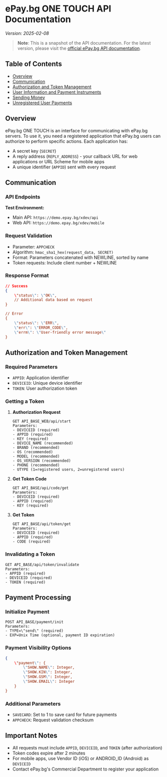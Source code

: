# ePay.bg ONE TOUCH API Documentation
*Version: 2025-02-08*

> **Note**: This is a snapshot of the API documentation. For the latest version, please visit the [official ePay.bg API documentation](https://www.epay.bg/v3main/front?p=api#api_start).

## Table of Contents
- [Overview](#overview)
- [Communication](#communication)
- [Authorization and Token Management](#authorization-and-token-management)
- [User Information and Payment Instruments](#user-information-and-payment-instruments)
- [Sending Money](#sending-money)
- [Unregistered User Payments](#unregistered-user-payments)

## Overview

ePay.bg ONE TOUCH is an interface for communicating with ePay.bg servers. To use it, you need a registered application that ePay.bg users can authorize to perform specific actions. Each application has:

- A secret key (`SECRET`)
- A reply address (`REPLY_ADDRESS`) - your callback URL for web applications or URL Scheme for mobile apps
- A unique identifier (`APPID`) sent with every request

## Communication

### API Endpoints
**Test Environment:**
- Main API: `https://demo.epay.bg/xdev/api`
- Web API: `https://demo.epay.bg/xdev/mobile`

### Request Validation
- Parameter: `APPCHECK`
- Algorithm: `hmac_sha1_hex(request_data, SECRET)`
- Format: Parameters concatenated with NEWLINE, sorted by name
- Token requests: Include client number + NEWLINE

### Response Format
```json
// Success
{
    \"status\": \"OK\",
    // Additional data based on request
}

// Error
{
    \"status\": \"ERR\",
    \"err\": \"ERROR_CODE\",
    \"errm\": \"User-friendly error message\"
}
```

## Authorization and Token Management

### Required Parameters
- `APPID`: Application identifier
- `DEVICEID`: Unique device identifier
- `TOKEN`: User authorization token

### Getting a Token

1. **Authorization Request**
   ```
   GET API_BASE_WEB/api/start
   Parameters:
   - DEVICEID (required)
   - APPID (required)
   - KEY (required)
   - DEVICE_NAME (recommended)
   - BRAND (recommended)
   - OS (recommended)
   - MODEL (recommended)
   - OS_VERSION (recommended)
   - PHONE (recommended)
   - UTYPE (1=registered users, 2=unregistered users)
   ```

2. **Get Token Code**
   ```
   GET API_BASE/api/code/get
   Parameters:
   - DEVICEID (required)
   - APPID (required)
   - KEY (required)
   ```

3. **Get Token**
   ```
   GET API_BASE/api/token/get
   Parameters:
   - DEVICEID (required)
   - APPID (required)
   - CODE (required)
   ```

### Invalidating a Token
```
GET API_BASE/api/token/invalidate
Parameters:
- APPID (required)
- DEVICEID (required)
- TOKEN (required)
```

## Payment Processing

### Initialize Payment
```
POST API_BASE/payment/init
Parameters:
- TYPE=\"send\" (required)
- EXP=Unix Time (optional, payment ID expiration)
```

### Payment Visibility Options
```json
{
    \"payment\": {
        \"SHOW.NAME\": Integer,
        \"SHOW.KIN\": Integer,
        \"SHOW.GSM\": Integer,
        \"SHOW.EMAIL\": Integer
    }
}
```

### Additional Parameters
- `SAVECARD`: Set to 1 to save card for future payments
- `APPCHECK`: Request validation checksum

## Important Notes
- All requests must include `APPID`, `DEVICEID`, and `TOKEN` (after authorization)
- Token codes expire after 2 minutes
- For mobile apps, use Vendor ID (iOS) or ANDROID_ID (Android) as `DEVICEID`
- Contact ePay.bg's Commercial Department to register your application
